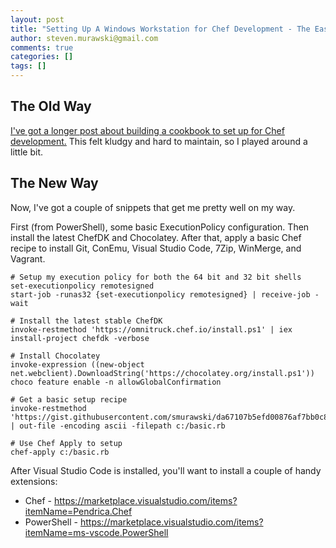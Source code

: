 ```yaml
---
layout: post
title: "Setting Up A Windows Workstation for Chef Development - The Easy Way"
author: steven.murawski@gmail.com
comments: true
categories: []
tags: []
---
```


## The Old Way

[I've got a longer post about building a cookbook to set up for Chef development.](http://stevenmurawski.com/powershell/2015/06/building-your-chef-workstation-on-windows/)  This felt kludgy and hard to maintain, so I played around a little bit.

## The New Way

Now, I've got a couple of snippets that get me pretty well on my way.

First (from PowerShell), some basic ExecutionPolicy configuration.  Then install the latest ChefDK and Chocolatey.  After that, apply a basic Chef recipe to install Git, ConEmu, Visual Studio Code, 7Zip, WinMerge, and Vagrant.

```
# Setup my execution policy for both the 64 bit and 32 bit shells
set-executionpolicy remotesigned
start-job -runas32 {set-executionpolicy remotesigned} | receive-job -wait

# Install the latest stable ChefDK
invoke-restmethod 'https://omnitruck.chef.io/install.ps1' | iex
install-project chefdk -verbose

# Install Chocolatey
invoke-expression ((new-object net.webclient).DownloadString('https://chocolatey.org/install.ps1'))
choco feature enable -n allowGlobalConfirmation

# Get a basic setup recipe
invoke-restmethod 'https://gist.githubusercontent.com/smurawski/da67107b5efd00876af7bb0c8cfe8453/raw' | out-file -encoding ascii -filepath c:/basic.rb

# Use Chef Apply to setup 
chef-apply c:/basic.rb
```

After Visual Studio Code is installed, you'll want to install a couple of handy extensions:

* Chef - https://marketplace.visualstudio.com/items?itemName=Pendrica.Chef
* PowerShell - https://marketplace.visualstudio.com/items?itemName=ms-vscode.PowerShell

